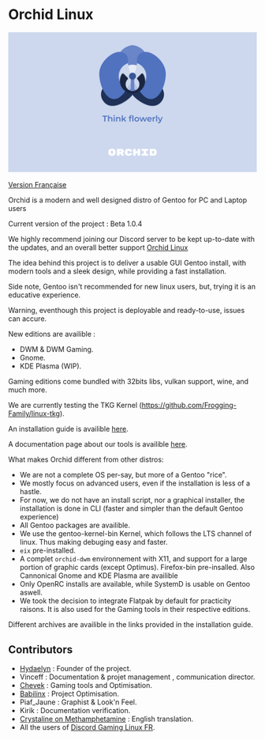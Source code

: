 # Orchid Linux 

![Orchid Logo](img/Orchid-Think.png)

[Version Française](https://github.com/wamuu-sudo/orchid/blob/main/README.md)

Orchid is a modern and well designed distro of Gentoo for PC and Laptop users

Current version of the project : Beta 1.0.4

We highly recommend joining our Discord server to be kept up-to-date with the updates, and an overall better support [Orchid Linux](https://discord.gg/Wegk7a6TQ8)

The idea behind this project is to deliver a usable GUI Gentoo install, with modern tools and a sleek design, while providing a fast installation.


Side note, Gentoo isn't recommended for new linux users, but, trying it is an educative experience.


Warning, eventhough this project is deployable and ready-to-use, issues can accure.


New editions are availible :


- DWM & DWM Gaming.
- Gnome.
- KDE Plasma (WIP).


Gaming editions come bundled with 32bits libs, vulkan support, wine, and much more.


We are currently testing the TKG Kernel (https://github.com/Frogging-Family/linux-tkg).

An installation guide is availible [here](https://github.com/juliiine/orchid/blob/main/INSTALLATION-EN.md).

A documentation page about our tools is availible [here](https://github.com/wamuu-sudo/orchid/blob/main/TOOLS-EN.md).

What makes Orchid different from other distros:

- We are not a complete OS per-say, but more of a Gentoo "rice".
- We mostly focus on advanced users, even if the installation is less of a hastle.
- For now, we do not have an install script, nor a graphical installer, the installation is done in CLI (faster and simpler than the default Gentoo experience)
- All Gentoo packages are availible.
- We use the gentoo-kernel-bin Kernel, which follows the LTS channel of linux. Thus making debuging easy and faster.
- `eix` pre-installed.
- A complet `orchid-dwm` environnement with X11, and support for a large portion of graphic cards (except Optimus). Firefox-bin pre-insalled. Also Cannonical Gnome and KDE Plasma are availible
- Only OpenRC installs are available, while SystemD is usable on Gentoo aswell.
- We took the decision to integrate Flatpak by default for practicity raisons. It is also used for the Gaming tools in their respective editions. 

Different archives are availible in the links provided in the installation guide.

## Contributors

- [Hydaelyn](https://github.com/wamuu-sudo) : Founder of the project.
- Vinceff : Documentation & projet management , communication director.
- [Chevek](https://github.com/chevek) : Gaming tools and Optimisation.
- [Babilinx](https://github.com/babilinx) : Project Optimisation.
- Piaf_Jaune : Graphist & Look'n Feel.
- Kirik : Documentation verification.
- [Crystaline on Methamphetamine](https://archenagechan.github.io) : English translation.
- All the users of  [Discord Gaming Linux FR](https://discord.gg/KAzznM4Fnb).

